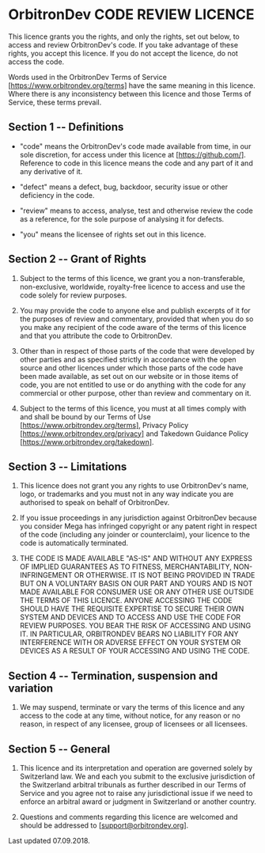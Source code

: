 OrbitronDev CODE REVIEW LICENCE
===============================

This licence grants you the rights, and only the rights, set out
below, to access and review OrbitronDev's code. If you take advantage of
these rights, you accept this licence. If you do not accept the
licence, do not access the code.

Words used in the OrbitronDev Terms of Service
[https://www.orbitrondev.org/terms] have the same meaning in this licence. Where
there is any inconsistency between this licence and those Terms of
Service, these terms prevail.


Section 1 -- Definitions
------------------------

- "code" means the OrbitronDev's code made available from time, in our sole
  discretion, for access under this licence at [https://github.com/].
  Reference to code in this licence means the code and any part of it
  and any derivative of it.

- "defect" means a defect, bug, backdoor, security issue or other
  deficiency in the code.

- "review" means to access, analyse, test and otherwise review the
  code as a reference, for the sole purpose of analysing it for
  defects.

- "you" means the licensee of rights set out in this licence.


Section 2 -- Grant of Rights
----------------------------

1. Subject to the terms of this licence, we grant you a
   non-transferable, non-exclusive, worldwide, royalty-free licence to
   access and use the code solely for review purposes.

2. You may provide the code to anyone else and publish excerpts of it
   for the purposes of review and commentary, provided that when you
   do so you make any recipient of the code aware of the terms of this
   licence and that you attribute the code to OrbitronDev.

3. Other than in respect of those parts of the code that were
   developed by other parties and as specified strictly in accordance
   with the open source and other licences under which those parts of
   the code have been made available, as set out on our website or in
   those items of code, you are not entitled to use or do anything
   with the code for any commercial or other purpose, other than
   review and commentary on it.

4. Subject to the terms of this licence, you must at all times comply
   with and shall be bound by our Terms of Use
   [https://www.orbitrondev.org/terms], Privacy Policy [https://www.orbitrondev.org/privacy]
   and Takedown Guidance Policy [https://www.orbitrondev.org/takedown].


Section 3 -- Limitations
------------------------

1. This licence does not grant you any rights to use OrbitronDev's name,
   logo, or trademarks and you must not in any way indicate you are
   authorised to speak on behalf of OrbitronDev.

2. If you issue proceedings in any jurisdiction against OrbitronDev because
   you consider Mega has infringed copyright or any patent right in
   respect of the code (including any joinder or counterclaim), your
   licence to the code is automatically terminated.

3. THE CODE IS MADE AVAILABLE "AS-IS" AND WITHOUT ANY EXPRESS OF
   IMPLIED GUARANTEES AS TO FITNESS, MERCHANTABILITY, NON-INFRINGEMENT
   OR OTHERWISE. IT IS NOT BEING PROVIDED IN TRADE BUT ON A VOLUNTARY
   BASIS ON OUR PART AND YOURS AND IS NOT MADE AVAILABLE FOR CONSUMER
   USE OR ANY OTHER USE OUTSIDE THE TERMS OF THIS LICENCE. ANYONE
   ACCESSING THE CODE SHOULD HAVE THE REQUISITE EXPERTISE TO SECURE
   THEIR OWN SYSTEM AND DEVICES AND TO ACCESS AND USE THE CODE FOR
   REVIEW PURPOSES. YOU BEAR THE RISK OF ACCESSING AND USING IT. IN
   PARTICULAR, ORBITRONDEV BEARS NO LIABILITY FOR ANY INTERFERENCE WITH OR
   ADVERSE EFFECT ON YOUR SYSTEM OR DEVICES AS A RESULT OF YOUR
   ACCESSING AND USING THE CODE.


Section 4 -- Termination, suspension and variation
--------------------------------------------------

1. We may suspend, terminate or vary the terms of this licence and any
   access to the code at any time, without notice, for any reason or
   no reason, in respect of any licensee, group of licensees or all
   licensees.


Section 5 -- General
--------------------

1. This licence and its interpretation and operation are governed
   solely by Switzerland law. We and each you submit to the exclusive
   jurisdiction of the Switzerland arbitral tribunals as further
   described in our Terms of Service and you agree not to raise any
   jurisdictional issue if we need to enforce an arbitral award or
   judgment in Switzerland or another country.

2. Questions and comments regarding this licence are welcomed and
   should be addressed to [support@orbitrondev.org].


Last updated 07.09.2018.
